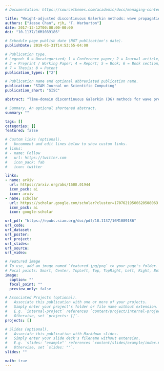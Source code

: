 ```yaml
---
# Documentation: https://sourcethemes.com/academic/docs/managing-content/

title: "Weight-adjusted discontinuous Galerkin methods: wave propagation in heterogeneous media"
authors: ["Jesse Chan", rjh, "T. Warburton"]
date: 2017-12-12T00:00:00-00:00
doi: "10.1137/16M1089186"

# Schedule page publish date (NOT publication's date).
publishDate: 2019-05-31T14:53:55-04:00

# Publication type.
# Legend: 0 = Uncategorized; 1 = Conference paper; 2 = Journal article;
# 3 = Preprint / Working Paper; 4 = Report; 5 = Book; 6 = Book section;
# 7 = Thesis; 8 = Patent
publication_types: ["2"]

# Publication name and optional abbreviated publication name.
publication: "SIAM Journal on Scientific Computing"
publication_short: "SISC"

abstract: "Time-domain discontinuous Galerkin (DG) methods for wave propagation require accounting for the inversion of dense elemental mass matrices, where each mass matrix is computed with respect to a parameter-weighted $L^2$ inner product. In applications where the wavespeed varies spatially at a subelement scale, these matrices are distinct over each element, necessitating additional storage. In this work, we propose a weight-adjusted DG (WADG) method that reduces storage costs by replacing the weighted $L^2$ inner product with a weight-adjusted inner product. This equivalent inner product results in an energy-stable method but does not increase storage costs for locally varying weights. A priori error estimates are derived, and numerical examples are given illustrating the application of this method to the acoustic wave equation with heterogeneous wavespeed."

# Summary. An optional shortened abstract.
summary: ""

tags: []
categories: []
featured: false

# Custom links (optional).
#   Uncomment and edit lines below to show custom links.
# links:
# - name: Follow
#   url: https://twitter.com
#   icon_pack: fab
#   icon: twitter

links:
- name: arXiv
  url: https://arxiv.org/abs/1608.01944
  icon_pack: ai
  icon: arxiv
- name: scholar
  url: https://scholar.google.com/scholar?cluster=17076219506620508063
  icon_pack: ai
  icon: google-scholar

url_pdf: "https://epubs.siam.org/doi/pdf/10.1137/16M1089186"
url_code:
url_dataset:
url_poster:
url_project:
url_slides:
url_source:
url_video:

# Featured image
# To use, add an image named `featured.jpg/png` to your page's folder. 
# Focal points: Smart, Center, TopLeft, Top, TopRight, Left, Right, BottomLeft, Bottom, BottomRight.
image:
  caption: ""
  focal_point: ""
  preview_only: false

# Associated Projects (optional).
#   Associate this publication with one or more of your projects.
#   Simply enter your project's folder or file name without extension.
#   E.g. `internal-project` references `content/project/internal-project/index.md`.
#   Otherwise, set `projects: []`.
projects: []

# Slides (optional).
#   Associate this publication with Markdown slides.
#   Simply enter your slide deck's filename without extension.
#   E.g. `slides: "example"` references `content/slides/example/index.md`.
#   Otherwise, set `slides: ""`.
slides: ""

math: true
---
```


